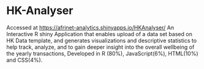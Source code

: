 # HK-Analyser
Accessed at https://afrinet-analytics.shinyapps.io/HKAnalyser/
An Interactive R shiny Application that enables upload of a data set based on HK Data template, and generates visualizations and descriptive statistics to help track, analyze, and to gain deeper insight into the overall wellbeing of the yearly transactions, Developed in R (80%), JavaScript(6%), HTML(10%) and CSS(4%).
